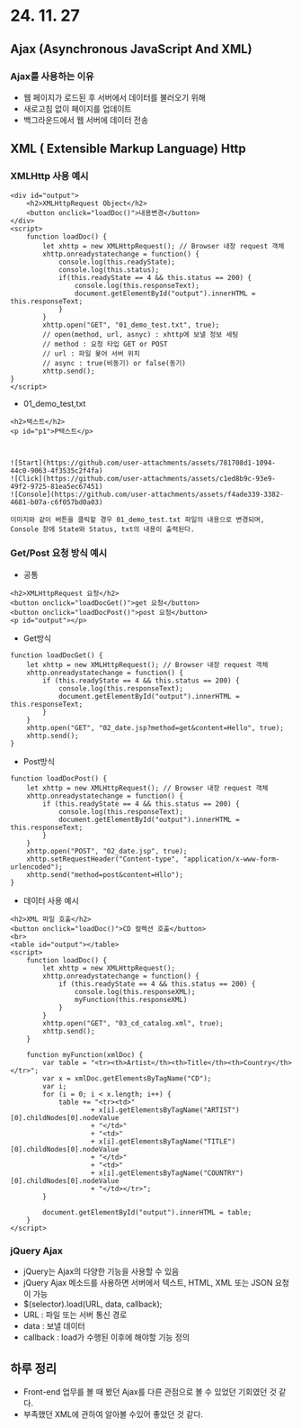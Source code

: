 # 24. 11. 27

## Ajax (Asynchronous JavaScript And XML)
		
### Ajax를 사용하는 이유
* 웹 페이지가 로드된 후 서버에서 데이터를 불러오기 위해
* 새로고침 없이 페이지를 업데이트
* 백그라운드에서 웹 서버에 데이터 전송

## XML ( Extensible Markup Language) Http

### XMLHttp 사용 예시
```
<div id="output">
	<h2>XMLHttpRequest Object</h2>
	<button onclick="loadDoc()">내용변경</button>
</div>
<script>
    function loadDoc() {
    	let xhttp = new XMLHttpRequest(); // Browser 내장 request 객체
    	xhttp.onreadystatechange = function() {
    		console.log(this.readyState);
    		console.log(this.status);
    		if(this.readyState == 4 && this.status == 200) {
    			console.log(this.responseText);
                document.getElementById("output").innerHTML = this.responseText;
    	    }
        }
        xhttp.open("GET", "01_demo_test.txt", true);
        // open(method, url, asnyc) : xhttp에 보낼 정보 세팅
	    // method : 요청 타입 GET or POST
	    // url : 파일 욫어 서버 위치
 	    // async : true(비동기) or false(동기)
        xhttp.send();
}
</script>
```

* 01_demo_test,txt
```
<h2>텍스트</h2>
<p id="p1">P텍스트</p>



![Start](https://github.com/user-attachments/assets/781708d1-1094-44c0-9063-4f3535c2f4fa)
![Click](https://github.com/user-attachments/assets/c1ed8b9c-93e9-49f2-9725-81ea5ec67451)
![Console](https://github.com/user-attachments/assets/f4ade339-3382-4681-b07a-c6f057bd0a03)

이미지와 같이 버튼을 클릭할 경우 01_demo_test.txt 파일의 내용으로 변경되며,
Console 창에 State와 Status, txt의 내용이 출력된다.
```

### Get/Post 요청 방식 예시

* 공통
```
<h2>XMLHttpRequest 요청</h2>
<button onclick="loadDocGet()">get 요청</button>
<button onclick="loadDocPost()">post 요청</button>
<p id="output"></p>
```

* Get방식
```
function loadDocGet() {
	let xhttp = new XMLHttpRequest(); // Browser 내장 request 객체
	xhttp.onreadystatechange = function() {
		if (this.readyState == 4 && this.status == 200) {
			console.log(this.responseText);
			document.getElementById("output").innerHTML = this.responseText;
		}
	}
	xhttp.open("GET", "02_date.jsp?method=get&content=Hello", true);
	xhttp.send();
}
```

* Post방식
```
function loadDocPost() {
	let xhttp = new XMLHttpRequest(); // Browser 내장 request 객체
	xhttp.onreadystatechange = function() {
		if (this.readyState == 4 && this.status == 200) {
			console.log(this.responseText);
			document.getElementById("output").innerHTML = this.responseText;
		}
	}
	xhttp.open("POST", "02_date.jsp", true);
	xhttp.setRequestHeader("Content-type", "application/x-www-form-urlencoded");
	xhttp.send("method=post&content=Hllo");
}
```

* 데이터 사용 예시
```
<h2>XML 파일 호출</h2>
<button onclick="loadDoc()">CD 컬렉션 호출</button>
<br>
<table id="output"></table>
<script>
	function loadDoc() {
		let xhttp = new XMLHttpRequest();
		xhttp.onreadystatechange = function() {
			if (this.readyState == 4 && this.status == 200) {
				console.log(this.responseXML);
				myFunction(this.responseXML)
			}
		}
		xhttp.open("GET", "03_cd_catalog.xml", true);
		xhttp.send();
	}

    function myFunction(xmlDoc) {
    	var table = "<tr><th>Artist</th><th>Title</th><th>Country</th></tr>";
    	var x = xmlDoc.getElementsByTagName("CD");
    	var i;
    	for (i = 0; i < x.length; i++) {
    		table += "<tr><td>"
    				+ x[i].getElementsByTagName("ARTIST")[0].childNodes[0].nodeValue
    				+ "</td>"
    				+ "<td>"
    				+ x[i].getElementsByTagName("TITLE")[0].childNodes[0].nodeValue
    				+ "</td>"
    				+ "<td>"
    				+ x[i].getElementsByTagName("COUNTRY")[0].childNodes[0].nodeValue
    				+ "</td></tr>";
        }
        
    	document.getElementById("output").innerHTML = table;
    }
</script>
```

### jQuery Ajax
* jQuery는 Ajax의 다양한 기능을 사용할 수 있음
* jQuery Ajax 메소드를 사용하면 서버에서 텍스트, HTML, XML 또는 JSON 요청이 가능
* $(selector).load(URL, data, callback);
* URL : 파일 또는 서버 통신 경로
* data : 보낼 데이터
* callback : load가 수행된 이후에 해야할 기능 정의


## 하루 정리
* Front-end 업무를 볼 때 봤던 Ajax를 다른 관점으로 볼 수 있었던 기회였던 것 같다.
* 부족했던 XML에 관하여 알아볼 수있어 좋았던 것 같다.
